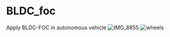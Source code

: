 # BLDC_foc
Apply BLDC-FOC in autonomous vehicle
![IMG_8855](https://github.com/tomiio/BLDC_foc/assets/76414034/d6bbae02-3f11-4dfc-8a06-ff07f67be954)
![wheels](https://github.com/tomiio/BLDC_foc/assets/76414034/27c23390-6902-40d8-8542-c03b5f957bf3)
